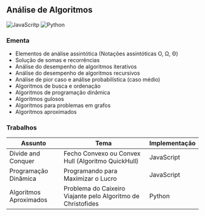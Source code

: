 ## Análise de Algoritmos
![JavaScritp](https://img.shields.io/badge/JavaScript-F5712A?style=for-the-badge&logo=javascript&logoColor=white)
![Python](https://img.shields.io/badge/python-F59EAF?style=for-the-badge&logo=python&logoColor=white)

### Ementa
* Elementos de análise assintótica (Notações assintóticas Ο, Ω, Θ)
* Solução de somas e recorrências
* Análise do desempenho de algoritmos iterativos
* Análise do desempenho de algoritmos recursivos
* Análise de pior caso e análise probabilística (caso médio)
* Algoritmos de busca e ordenação
* Algoritmos de programação dinâmica
* Algoritmos gulosos
* Algoritmos para problemas em grafos
* Algoritmos aproximados

### Trabalhos
| Assunto | Tema | Implementação |
|---------|------|-----------|
| Divide and Conquer | Fecho Convexo ou Convex Hull (Algoritmo QuickHull) | JavaScript |
| Programação Dinâmica | Programando para Maximizar o Lucro | JavaScript |
| Algoritmos Aproximados | Problema do Caixeiro Viajante pelo Algoritmo de Christofides | Python |
